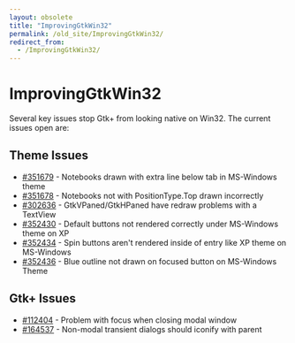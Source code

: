 ```yaml
---
layout: obsolete
title: "ImprovingGtkWin32"
permalink: /old_site/ImprovingGtkWin32/
redirect_from:
  - /ImprovingGtkWin32/
---
```


ImprovingGtkWin32
=================

Several key issues stop Gtk+ from looking native on Win32. The current issues open are:

Theme Issues
------------

-   [\#351679](http://bugzilla.gnome.org/show_bug.cgi?id=351679) - Notebooks drawn with extra line below tab in MS-Windows theme
-   [\#351678](http://bugzilla.gnome.org/show_bug.cgi?id=351678) - Notebooks not with PositionType.Top drawn incorrectly
-   [\#302636](http://bugzilla.gnome.org/show_bug.cgi?id=302636) - GtkVPaned/GtkHPaned have redraw problems with a TextView
-   [\#352430](http://bugzilla.gnome.org/show_bug.cgi?id=352430) - Default buttons not rendered correctly under MS-Windows theme on XP
-   [\#352434](http://bugzilla.gnome.org/show_bug.cgi?id=352434) - Spin buttons aren't rendered inside of entry like XP theme on MS-Windows
-   [\#352436](http://bugzilla.gnome.org/show_bug.cgi?id=352436) - Blue outline not drawn on focused button on MS-Windows Theme

Gtk+ Issues
-----------

-   [\#112404](http://bugzilla.gnome.org/show_bug.cgi?id=112404) - Problem with focus when closing modal window
-   [\#164537](http://bugzilla.gnome.org/show_bug.cgi?id=164537) - Non-modal transient dialogs should iconify with parent


